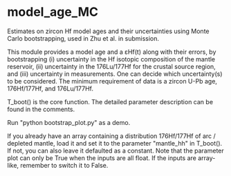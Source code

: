 # model_age_MC
Estimates on zircon Hf model ages and their uncertainties using Monte Carlo bootstrapping, used in Zhu et al. in submission.

This module provides a model age and a εHf(t) along with their errors, by bootstrapping (i) uncertainty in the Hf isotopic composition of the mantle reservoir, (ii) uncertainty in the 176Lu/177Hf for the crustal source region, and (iii) uncertainty in measurements. One can decide which uncertainty(s) to be considered. The minimum requirement of data is a zircon U-Pb age, 176Hf/177Hf, and 176Lu/177Hf.

T_boot() is the core function. The detailed parameter description can be found in the comments. 

Run "python bootstrap_plot.py" as a demo.

If you already have an array containing a distribution 176Hf/177Hf of arc / depleted mantle, load it and set it to the parameter "mantle_hh" in T_boot(). If not, you can also leave it defaulted as a constant. Note that the parameter plot can only be True when the inputs are all float. If the inputs are array-like, remember to switch it to False.

